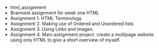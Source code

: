 * html_assignment
* Brainnest assignment for week one HTML
* Assignment 1. HTML Terminology.
* Assignment 2. Making use of Ordered and Unordered lists
* Assignment 3. Using Links and images.
* Assignment 4. Main assignment project. create a multipage website using only HTML to give a short overview of myself.
